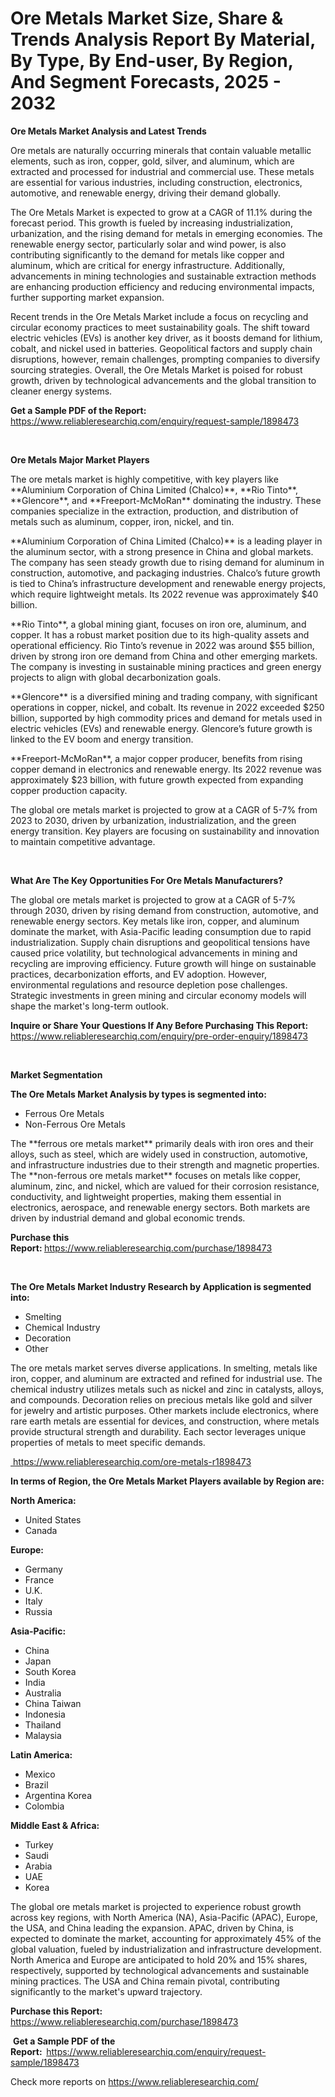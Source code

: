 <p><h1>Ore Metals Market Size, Share & Trends Analysis Report By Material, By Type, By End-user, By Region, And Segment Forecasts, 2025 - 2032</h1></p><p><strong>Ore Metals Market Analysis and Latest Trends</strong></p>
<p><p>Ore metals are naturally occurring minerals that contain valuable metallic elements, such as iron, copper, gold, silver, and aluminum, which are extracted and processed for industrial and commercial use. These metals are essential for various industries, including construction, electronics, automotive, and renewable energy, driving their demand globally.</p><p>The Ore Metals Market is expected to grow at a CAGR of 11.1% during the forecast period. This growth is fueled by increasing industrialization, urbanization, and the rising demand for metals in emerging economies. The renewable energy sector, particularly solar and wind power, is also contributing significantly to the demand for metals like copper and aluminum, which are critical for energy infrastructure. Additionally, advancements in mining technologies and sustainable extraction methods are enhancing production efficiency and reducing environmental impacts, further supporting market expansion.</p><p>Recent trends in the Ore Metals Market include a focus on recycling and circular economy practices to meet sustainability goals. The shift toward electric vehicles (EVs) is another key driver, as it boosts demand for lithium, cobalt, and nickel used in batteries. Geopolitical factors and supply chain disruptions, however, remain challenges, prompting companies to diversify sourcing strategies. Overall, the Ore Metals Market is poised for robust growth, driven by technological advancements and the global transition to cleaner energy systems.</p></p>
<p><strong>Get a Sample PDF of the Report:&nbsp;</strong> <a href="https://www.reliableresearchiq.com/enquiry/request-sample/1898473?utm_campaign=1144&utm_medium=2&utm_source=Github&utm_content=ia&utm_term=24012025&utm_id=ore-metals">https://www.reliableresearchiq.com/enquiry/request-sample/1898473</a></p>
<p>&nbsp;</p>
<p><strong>Ore Metals Major Market Players</strong></p>
<p><p>The ore metals market is highly competitive, with key players like **Aluminium Corporation of China Limited (Chalco)**, **Rio Tinto**, **Glencore**, and **Freeport-McMoRan** dominating the industry. These companies specialize in the extraction, production, and distribution of metals such as aluminum, copper, iron, nickel, and tin.</p><p>**Aluminium Corporation of China Limited (Chalco)** is a leading player in the aluminum sector, with a strong presence in China and global markets. The company has seen steady growth due to rising demand for aluminum in construction, automotive, and packaging industries. Chalco’s future growth is tied to China’s infrastructure development and renewable energy projects, which require lightweight metals. Its 2022 revenue was approximately $40 billion.</p><p>**Rio Tinto**, a global mining giant, focuses on iron ore, aluminum, and copper. It has a robust market position due to its high-quality assets and operational efficiency. Rio Tinto’s revenue in 2022 was around $55 billion, driven by strong iron ore demand from China and other emerging markets. The company is investing in sustainable mining practices and green energy projects to align with global decarbonization goals.</p><p>**Glencore** is a diversified mining and trading company, with significant operations in copper, nickel, and cobalt. Its revenue in 2022 exceeded $250 billion, supported by high commodity prices and demand for metals used in electric vehicles (EVs) and renewable energy. Glencore’s future growth is linked to the EV boom and energy transition.</p><p>**Freeport-McMoRan**, a major copper producer, benefits from rising copper demand in electronics and renewable energy. Its 2022 revenue was approximately $23 billion, with future growth expected from expanding copper production capacity.</p><p>The global ore metals market is projected to grow at a CAGR of 5-7% from 2023 to 2030, driven by urbanization, industrialization, and the green energy transition. Key players are focusing on sustainability and innovation to maintain competitive advantage.</p></p>
<p>&nbsp;</p>
<p><strong>What Are The Key Opportunities For Ore Metals Manufacturers?</strong></p>
<p><p>The global ore metals market is projected to grow at a CAGR of 5-7% through 2030, driven by rising demand from construction, automotive, and renewable energy sectors. Key metals like iron, copper, and aluminum dominate the market, with Asia-Pacific leading consumption due to rapid industrialization. Supply chain disruptions and geopolitical tensions have caused price volatility, but technological advancements in mining and recycling are improving efficiency. Future growth will hinge on sustainable practices, decarbonization efforts, and EV adoption. However, environmental regulations and resource depletion pose challenges. Strategic investments in green mining and circular economy models will shape the market's long-term outlook.</p></p>
<p><strong>Inquire or Share Your Questions If Any Before Purchasing This Report:</strong> <a href="https://www.reliableresearchiq.com/enquiry/pre-order-enquiry/1898473?utm_campaign=1144&utm_medium=2&utm_source=Github&utm_content=ia&utm_term=24012025&utm_id=ore-metals">https://www.reliableresearchiq.com/enquiry/pre-order-enquiry/1898473</a></p>
<p>&nbsp;</p>
<p><strong>Market Segmentation</strong></p>
<p><strong>The Ore Metals Market Analysis by types is segmented into:</strong></p>
<p><ul><li>Ferrous Ore Metals</li><li>Non-Ferrous Ore Metals</li></ul></p>
<p><p>The **ferrous ore metals market** primarily deals with iron ores and their alloys, such as steel, which are widely used in construction, automotive, and infrastructure industries due to their strength and magnetic properties. The **non-ferrous ore metals market** focuses on metals like copper, aluminum, zinc, and nickel, which are valued for their corrosion resistance, conductivity, and lightweight properties, making them essential in electronics, aerospace, and renewable energy sectors. Both markets are driven by industrial demand and global economic trends.</p></p>
<p><strong>Purchase this Report:&nbsp;</strong><a href="https://www.reliableresearchiq.com/purchase/1898473?utm_campaign=1144&utm_medium=2&utm_source=Github&utm_content=ia&utm_term=24012025&utm_id=ore-metals">https://www.reliableresearchiq.com/purchase/1898473</a></p>
<p>&nbsp;</p>
<p><strong>The Ore Metals Market Industry Research by Application is segmented into:</strong></p>
<p><ul><li>Smelting</li><li>Chemical Industry</li><li>Decoration</li><li>Other</li></ul></p>
<p><p>The ore metals market serves diverse applications. In smelting, metals like iron, copper, and aluminum are extracted and refined for industrial use. The chemical industry utilizes metals such as nickel and zinc in catalysts, alloys, and compounds. Decoration relies on precious metals like gold and silver for jewelry and artistic purposes. Other markets include electronics, where rare earth metals are essential for devices, and construction, where metals provide structural strength and durability. Each sector leverages unique properties of metals to meet specific demands.</p></p>
<p><a href="https://www.reliableresearchiq.com/ore-metals-r1898473?utm_campaign=1144&utm_medium=2&utm_source=Github&utm_content=ia&utm_term=24012025&utm_id=ore-metals">&nbsp;https://www.reliableresearchiq.com/ore-metals-r1898473</a></p>
<p><strong>In terms of Region, the Ore Metals Market Players available by Region are:</strong></p>
<p>
    <p> <strong> North America: </strong>
        <ul>
            <li>United States</li>
            <li>Canada</li>
        </ul>
        </p> 
    <p> <strong> Europe: </strong>
        <ul>
            <li>Germany</li>
            <li>France</li>
            <li>U.K.</li>
            <li>Italy</li>
            <li>Russia</li>
        </ul>
        </p> 
    <p> <strong> Asia-Pacific: </strong>
        <ul>
            <li>China</li>
            <li>Japan</li>
            <li>South Korea</li>
            <li>India</li>
            <li>Australia</li>
            <li>China Taiwan</li>
            <li>Indonesia</li>
            <li>Thailand</li>
            <li>Malaysia</li>
        </ul>
        </p> 
    <p> <strong> Latin America: </strong>
        <ul>
            <li>Mexico</li>
            <li>Brazil</li>
            <li>Argentina Korea</li>
            <li>Colombia</li>
        </ul>
        </p> 
    <p> <strong> Middle East & Africa: </strong>
        <ul>
            <li>Turkey</li>
            <li>Saudi</li>
            <li>Arabia</li>
            <li>UAE</li>
            <li>Korea</li>
        </ul>
    </p>
    </p>
<p><p>The global ore metals market is projected to experience robust growth across key regions, with North America (NA), Asia-Pacific (APAC), Europe, the USA, and China leading the expansion. APAC, driven by China, is expected to dominate the market, accounting for approximately 45% of the global valuation, fueled by industrialization and infrastructure development. North America and Europe are anticipated to hold 20% and 15% shares, respectively, supported by technological advancements and sustainable mining practices. The USA and China remain pivotal, contributing significantly to the market's upward trajectory.</p></p>
<p><strong>Purchase this Report: </strong><a href="https://www.reliableresearchiq.com/purchase/1898473?utm_campaign=1144&utm_medium=2&utm_source=Github&utm_content=ia&utm_term=24012025&utm_id=ore-metals">https://www.reliableresearchiq.com/purchase/1898473</a></p>
<p>&nbsp;<strong>Get a Sample PDF of the Report:&nbsp;&nbsp;</strong><a href="https://www.reliableresearchiq.com/enquiry/request-sample/1898473?utm_campaign=1144&utm_medium=2&utm_source=Github&utm_content=ia&utm_term=24012025&utm_id=ore-metals">https://www.reliableresearchiq.com/enquiry/request-sample/1898473</a></p>
<p><strong></strong></p>
<p>Check more reports on <a href="https://www.reliableresearchiq.com/?utm_campaign=1144&utm_medium=2&utm_source=Github&utm_content=ia&utm_term=24012025&utm_id=ore-metals">https://www.reliableresearchiq.com/</a></p>
